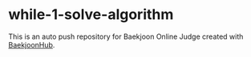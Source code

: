 # while-1-solve-algorithm
This is an auto push repository for Baekjoon Online Judge created with [BaekjoonHub](https://github.com/BaekjoonHub/BaekjoonHub).
